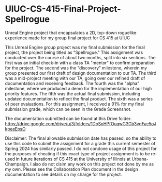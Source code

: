 # UIUC-CS-415-Final-Project-Spellrogue
Unreal Engine project that encapsulates a 2D, top-down roguelike experience made for my group final project for CS 415 at UIUC

This Unreal Engine group project was my final submission for the final project, the project being titled as "Spellrogue." This assignment was conducted over the course of about two months, split into six sections. The first was an initial check-in with a class TA "mentor" to confirm preparation for the project. The second was the "discovery" milestone, wherein my group presented our first draft of design documentation to our TA. The third was a mid-project meeting with our TA, going over our refined draft of documentation and receiving feedback. The fourth was the "alpha" milestone, where we produced a demo for the implementation of our high priority features. The fifth was the actual final submission, including updated documentation to reflect the final product. The sixth was a series of peer evaluations. For this assignment, I received a 91% for my final submission grade, which can be seen in the Grade Screenshot.

The documentation submitted can be found at this Drive folder: https://drive.google.com/drive/u/3/folders/1DoSoHPfOuqwG3Gb3vqFae5oJkpeeEpsO

Disclaimer: The final allowable submission date has passed, so the ability to use this code to submit the assignment for a grade this current semester of Spring 2024 has similarly passed. I do not condone usage of this project for the purposes of cheating if this exact type of project assignment is to be re-used in future iterations of CS 415 at the University of Illinois at Urbana-Champaign. I also do not claim any work on this project not done by me as my own. Please see the Collaboration Plan document in the design documentation to see details on my charge for the project.
